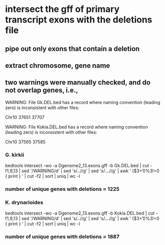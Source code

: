 



# intersect the gff of primary transcript exons with the deletions file
## pipe out only exons that contain a deletion
## extract chromosome, gene name 
## two warnings were manually checked, and do not overlap genes, i.e.,
WARNING: File Gk.DEL.bed has a record where naming convention (leading zero) is inconsistent with other files:

Chr10   37651   37707


WARNING: File Kokia.DEL.bed has a record where naming convention (leading zero) is inconsistent with other files:

 Chr10   37565   37585


### G. kirkii

bedtools intersect -wo -a Dgenome2_13.exons.gff -b Gk.DEL.bed | cut -f1,9,13 | sed '/WARNING/d' | sed 's/__.__.//g' | sed 's/__..__.//g' | awk ' ($3+1)%3!=0 { print } ' | cut -f2 | sort | uniq | wc -l

### number of unique genes with deletions = 1225


### K. drynarioides

bedtools intersect -wo -a Dgenome2_13.exons.gff -b Kokia.DEL.bed | cut -f1,9,13 | sed '/WARNING/d' | sed 's/__.__.//g' | sed 's/__..__.//g' | awk ' ($3+1)%3!=0 { print } ' | cut -f2 | sort | uniq | wc -l

### number of unique genes with deletions = 1887
